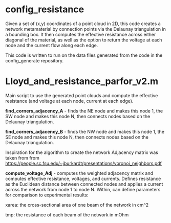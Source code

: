 # config_resistance
Given a set of (x,y) coordinates of a point cloud in 2D, this code creates a network metamaterial by connection points via the Delaunay triangulation in a bounding box.  It then computes the effective resistance across either diagonal of the material, as well as the option to return the voltage at each node and the current flow along each edge.

This code is written to run on the data files generated from the code in the config_generate repository.

# Lloyd_and_resistance_parfor_v2.m

Main script to use the generated point clouds and compute the effective resistance (and voltage at each node, current at each edge).

  **find_corners_adjacency_A** - finds the NE node and makes this node 1, the SW node and makes this node N, then connects nodes based on the Delaunay triangulation.  

  **find_corners_adjacency_B** - finds the NW node and makes this node 1, the SE node and makes this node N, then connects nodes based on the Delaunay triangulation.  

Inspiration for the algorithm to create the network Adjacency matrix was taken from 
from https://people.sc.fsu.edu/~jburkardt/presentations/voronoi_neighbors.pdf

  **compute_voltage_Adj** - computes the weighted adjacency matrix and computes effective resistance, voltages, and currents.  Defines resistance as the Euclidean distance between connected nodes and applies a current across the network from node 1 to node N.  Within, can define parameters for comparison to experimental results:

  xarea: the cross-sectional area of one beam of the network in cm^2

  tmp: the resistance of each beam of the network in mOhm

